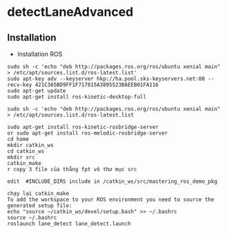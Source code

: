 # detectLaneAdvanced
## Installation

* Installation ROS
```
sudo sh -c 'echo "deb http://packages.ros.org/ros/ubuntu xenial main" > /etc/apt/sources.list.d/ros-latest.list'
sudo apt-key adv --keyserver hkp://ha.pool.sks-keyservers.net:80 --recv-key 421C365BD9FF1F717815A3895523BAEEB01FA116
sudo apt-get update
sudo apt-get install ros-kinetic-desktop-full
```
`sudo sh -c 'echo "deb http://packages.ros.org/ros/ubuntu xenial main" > /etc/apt/sources.list.d/ros-latest.list`
```
sudo apt-get install ros-kinetic-rosbridge-server
or sudo apt-get install ros-melodic-rosbridge-server
cd home
mkdir catkin_ws
cd catkin_ws
mkdir src
catkin_make
r copy 3 file của thằng fpt vô thư mục src

edit  #INCLUDE_DIRS include in /catkin_ws/src/mastering_ros_demo_pkg

chạy lại catkin_make
To add the workspace to your ROS environment you need to source the generated setup file:
echo "source ~/catkin_ws/devel/setup.bash" >> ~/.bashrc
source ~/.bashrc
roslaunch lane_detect lane_detect.launch
```
